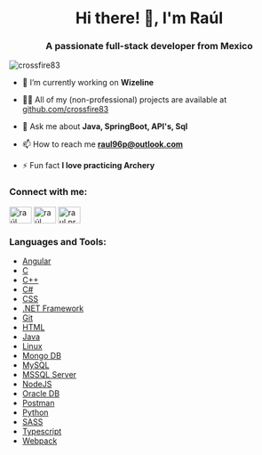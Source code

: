 <h1 align="center">Hi there! 👋, I'm Raúl</h1>
<h3 align="center">A passionate full-stack developer from Mexico</h3>

<p align="left"> <img src="https://komarev.com/ghpvc/?username=crossfire83&label=Profile%20views&color=0e75b6&style=flat" alt="crossfire83" /> </p>

- 🔭 I’m currently working on **Wizeline**

- 👨‍💻 All of my (non-professional) projects are available at [github.com/crossfire83](https://github.com/Crossfire83)

- 💬 Ask me about **Java, SpringBoot, API's, Sql**

- 📫 How to reach me **raul96p@outlook.com**

- ⚡ Fun fact **I love practicing Archery**

<h3 align="left">Connect with me:</h3>
<p align="left">
<a href="https://linkedin.com/in/raúl rodrigo pérez marrero" target="blank"><img align="center" src="https://cdn.jsdelivr.net/npm/simple-icons@3.0.1/icons/linkedin.svg" alt="raúl rodrigo pérez marrero" height="30" width="40" /></a>
<a href="https://fb.com/raúl pérez marrero" target="blank"><img align="center" src="https://cdn.jsdelivr.net/npm/simple-icons@3.0.1/icons/facebook.svg" alt="raúl pérez marrero" height="30" width="40" /></a>
<a href="https://instagram.com/raul.przm" target="blank"><img align="center" src="https://cdn.jsdelivr.net/npm/simple-icons@3.0.1/icons/instagram.svg" alt="raul.przm" height="30" width="40" /></a>
</p>

<h3 align="left">Languages and Tools:</h3>
<p align="left"> 
  <ul>
    <li>
      <a href="https://angular.io" target="_blank">Angular</a> 
    </li>
    <li>
      <a href="https://www.cprogramming.com/" target="_blank">C</a>
    </li>
    <li>
      <a href="https://www.w3schools.com/cpp/" target="_blank">C++</a> 
    </li>
    <li>
      <a href="https://www.w3schools.com/cs/" target="_blank">C#</a>
    </li>
    <li>
      <a href="https://www.w3schools.com/css/" target="_blank">CSS</a> 
    </li>
    <li>
      <a href="https://dotnet.microsoft.com/" target="_blank">.NET Framework</a>
    </li>
    <li>
      <a href="https://git-scm.com/" target="_blank">Git</a> 
    </li>
    <li>
      <a href="https://www.w3.org/html/" target="_blank">HTML</a> 
    </li>
    <li>
      <a href="https://www.java.com" target="_blank">Java</a>
    </li>  
    <li>
      <a href="https://www.linux.org/" target="_blank">Linux</a>
    </li>
    <li>
      <a href="https://www.mongodb.com/" target="_blank">Mongo DB</a>
    </li>
    <li>
      <a href="https://www.mysql.com/" target="_blank">MySQL</a> 
    </li>
    <li>
      <a href="https://www.microsoft.com/es-mx/sql-server/sql-server-downloads" target="_blank">MSSQL Server</a> 
    </li>
    <li>
      <a href="https://nodejs.org" target="_blank">NodeJS</a>
    </li>
    <li>
      <a href="https://www.oracle.com/" target="_blank">Oracle DB</a>
    </li>
    <li>
      <a href="https://postman.com" target="_blank">Postman</a>
    </li>
    <li>
      <a href="https://www.python.org" target="_blank">Python</a>
    </li>
    <li>
      <a href="https://sass-lang.com" target="_blank">SASS</a>
    </li>
    <li>
      <a href="https://www.typescriptlang.org/" target="_blank">Typescript</a>
    </li>
    <li>
      <a href="https://webpack.js.org" target="_blank">Webpack</a>
    </li>
  </ul>
</p>
